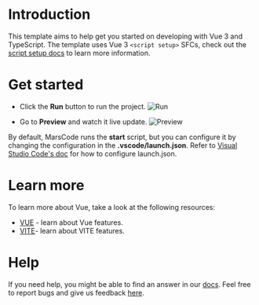 # Introduction
This template aims to help get you started on developing with Vue 3 and TypeScript. The template uses Vue 3 `<script setup>` SFCs, check out the [script setup docs](https://v3.vuejs.org/api/sfc-script-setup.html#sfc-script-setup) to learn more information.

# Get started
* Click the **Run** button to run the project.
![Run](https://lf-cdn.marscode.com/obj/eden-sg/ljhwz_lkpkbvsj/ljhwZthlaukjlkulzlp/project_template/prod/e78a9920fc913dcd1b339f0ee1493e429fb237c8/images/native_nodejs_vue/run.jpeg)

* Go to **Preview** and watch it live update.
![Preview](https://lf-cdn.marscode.com/obj/eden-sg/ljhwz_lkpkbvsj/ljhwZthlaukjlkulzlp/project_template/prod/e78a9920fc913dcd1b339f0ee1493e429fb237c8/images/native_nodejs_vue/preview.jpeg)

By default, MarsCode runs the **start** script, but you can configure it by changing the configuration in the **.vscode/launch.json**. Refer to [Visual Studio Code's doc](https://code.visualstudio.com/docs/editor/debugging) for how to configure launch.json.


# Learn more
To learn more about Vue, take a look at the following resources:
- [VUE](https://vuejs.org/) - learn about Vue features.
- [VITE](https://vitejs.dev/)- learn about VITE features.

# Help
If you need help, you might be able to find an answer in our [docs](https://docs.marscode.com/). Feel free to report bugs and give us feedback [here](https://discord.gg/qtVMXEDbRw).